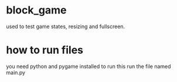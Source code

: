 # block_game
used to test game states, resizing and fullscreen.

# how to run files
you need python and pygame installed to run this
run the file named main.py
